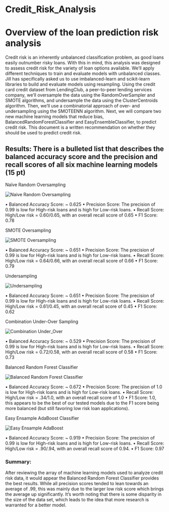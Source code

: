 # Credit_Risk_Analysis
# Overview of the loan prediction risk analysis
Credit risk is an inherently unbalanced classification problem, as good loans easily outnumber risky loans. With this in mind, this analysis was designed to assess credit risk for the variety of loan options available. We’ll apply different techniques to train and evaluate models with unbalanced classes. Jill has specifically asked us to use imbalanced-learn and scikit-learn libraries to build and evaluate models using resampling.
Using the credit card credit dataset from LendingClub, a peer-to-peer lending services company, we’ll oversample the data using the RandomOverSampler and SMOTE algorithms, and undersample the data using the ClusterCentroids algorithm. Then, we’ll use a combinatorial approach of over- and undersampling using the SMOTEENN algorithm. Next, we will compare two new machine learning models that reduce bias, BalancedRandomForestClassifier and EasyEnsembleClassifier, to predict credit risk. This document is a written recommendation on whether they should be used to predict credit risk.

## Results: There is a bulleted list that describes the balanced accuracy score and the precision and recall scores of all six machine learning models (15 pt)

Naïve Random Oversampling

 ![Naive Random Oversampling](https://user-images.githubusercontent.com/96449605/166182684-b4866c98-15b9-4a94-8d8f-b9ab3e6f7d4f.png)

•	Balanced Accuracy Score: ~ 0.625
•	Precision Score: The precision of 0.99 is low for High-risk loans and is high for Low-risk loans.
•	Recall Score: High/Low risk = 0.60/0.65, with an overall recall score of 0.65
•	F1 Score: 0.78

SMOTE Oversampling

 ![SMOTE Oversampling](https://user-images.githubusercontent.com/96449605/166182697-c15f632b-e04d-4810-bb2f-1be5b9ef87a6.png)

•	Balanced Accuracy Score: ~ 0.651
•	Precision Score: The precision of 0.99 is low for High-risk loans and is high for Low-risk loans.
•	Recall Score: High/Low risk = 0.64/0.66, with an overall recall score of 0.66
•	F1 Score: 0.79

Undersampling

 ![Undersampling](https://user-images.githubusercontent.com/96449605/166182728-a2d91d28-cf3c-4b00-8067-482f50f54c07.png)

•	Balanced Accuracy Score: ~ 0.651
•	Precision Score: The precision of 0.99 is low for High-risk loans and is high for Low-risk loans.
•	Recall Score: High/Low risk = 0.61/0.45, with an overall recall score of 0.45
•	F1 Score: 0.62

Combination Under-Over Sampling

 ![Combination Under_Over](https://user-images.githubusercontent.com/96449605/166182752-48626512-2004-42a4-b109-98e4b54f5d1f.png)

•	Balanced Accuracy Score: ~ 0.529
•	Precision Score: The precision of 0.99 is low for High-risk loans and is high for Low-risk loans.
•	Recall Score: High/Low risk = 0.72/0.58, with an overall recall score of 0.58
•	F1 Score: 0.73

Balanced Random Forest Classifier

 ![Balanced Random Forest Classifier](https://user-images.githubusercontent.com/96449605/166182787-750c767f-1f8d-4803-bc85-7dfe2902bf5c.png)

•	Balanced Accuracy Score: ~ 0.672
•	Precision Score: The precision of 1.0 is low for High-risk loans and is high for Low-risk loans.
•	Recall Score: High/Low risk = .34/1.0, with an overall recall score of 1.0
•	F1 Score: 1.0, this appears to be the best of our tested models due to the F1 score being more balanced (but still favoring low risk loan applications).

Easy Ensample AdaBoost Classifier

 ![Easy Ensample AdaBoost](https://user-images.githubusercontent.com/96449605/166182818-bdc76409-bf68-488d-8791-4e5a9725c50b.png)

•	Balanced Accuracy Score: ~ 0.919
•	Precision Score: The precision of 0.99 is low for High-risk loans and is high for Low-risk loans.
•	Recall Score: High/Low risk = .90/.94, with an overall recall score of 0.94.
•	F1 Score: 0.97

### Summary: 
After reviewing the array of machine learning models used to analyze credit risk data, it would appear the Balanced Random Forest Classifier provides the best results. While all precision scores tended to lean towards an average of .99, this was mainly due to the larger low risk score which brings the average up significantly. It’s worth noting that there is some disparity in the size of the data set, which leads to the idea that more research is warranted for a better model.
